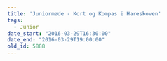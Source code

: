 ```yaml
---
title: 'Juniormøde - Kort og Kompas i Hareskoven'
tags:
  - Junior
date_start: "2016-03-29T16:30:00"
date_end: "2016-03-29T19:00:00"
old_id: 5888
---
```


